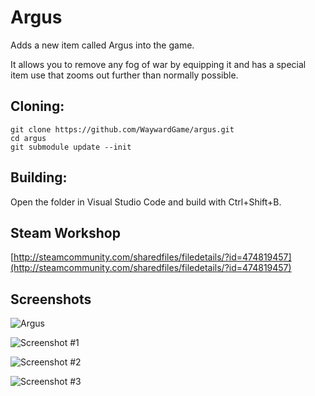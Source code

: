 # Argus
Adds a new item called Argus into the game.

It allows you to remove any fog of war by equipping it and has a special item use that zooms out further than normally possible.

## Cloning:
```
git clone https://github.com/WaywardGame/argus.git
cd argus
git submodule update --init
```

## Building:
Open the folder in Visual Studio Code and build with Ctrl+Shift+B.

## Steam Workshop
[http://steamcommunity.com/sharedfiles/filedetails/?id=474819457](http://steamcommunity.com/sharedfiles/filedetails/?id=474819457)

## Screenshots
![Argus](http://images.akamai.steamusercontent.com/ugc/312243066448012353/4629FF4FA7663D37F3519C90FA4A2F34E0DF3E63/ "Argus")

![Screenshot #1](http://images.akamai.steamusercontent.com/ugc/312243491181373202/B4E32A32A75F130D744B61489C3C44D70A3BB311/ "Screenshot #1")

![Screenshot #2](http://images.akamai.steamusercontent.com/ugc/312243491181373219/AD83BBF108012373C5A25E32B198266DFD192920/ "Screenshot #2")

![Screenshot #3](http://images.akamai.steamusercontent.com/ugc/312243491181373238/44C04291C0BF42094BCC3AFDB456EF90BF73A51F/ "Screenshot #3")